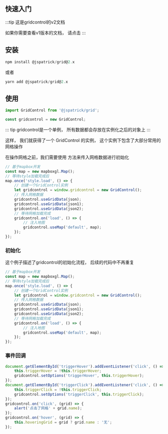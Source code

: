 ## 快速入门

:::tip
这是gridcontrol的v2文档

如果你需要查看v1版本的文档，
请点击
<Href value="这里" path="/v1.x/" /> 
:::

## 安装

```javascript
npm install @jspatrick/grid@2.x
```
或者
```javascript
yarn add @jspatrick/grid@2.x
```

## 使用

```javascript
import GridControl from '@jspatrick/grid';

const gridcontrol = new GridControl;
```

::: tip
gridcontrol是一个单例，
所有数据都会存放在实例化之后的对象上
:::

这样， 我们就获得了一个 GridControl 的实例，
这个实例下包含了大部分常用的网格操作

在操作网格之前，我们需要使用 
<Href value="useGridData" path="/v2.x/Variable.html#usegriddata" /> 
方法来传入网格数据进行初始化

```javascript
// 基于mapbox开发
const map = new mapboxgl.Map();
// 等待style加载完成后
map.once('style.load', () => {
    // 创建一个GridControl实例
    let gridcontrol = window.gridcontrol = new GridControl();
    // 传入网格数据
    gridcontrol.useGridData(json);
    gridcontrol.useGridData(json1);
    gridcontrol.useGridData(json2);
    // 等待网格加载完成
    gridcontrol.on('load', () => {
        // 注入地图
        gridcontrol.useMap('default', map);
    });
});
```

### 初始化

这个例子描述了gridcontrol的初始化流程，
后续的代码中不再重复

<MapboxV2 >

```javascript
// 基于mapbox开发
const map = new mapboxgl.Map();
// 等待style加载完成后
map.once('style.load', () => {
    // 创建一个GridControl实例
    let gridcontrol = window.gridcontrol = new GridControl();
    // 传入网格数据
    gridcontrol.useGridData(json);
    gridcontrol.useGridData(json1);
    gridcontrol.useGridData(json2);
    // 等待网格加载完成
    gridcontrol.on('load', () => {
        // 注入地图
        gridcontrol.useMap('default', map);
    });
});
```
</MapboxV2>

### 事件回调
<MapboxV2>
<ExampleHandlerV2></ExampleHandlerV2>

```javascript
document.getElementById('triggerHover').addEventListener('click', () => {
    this.triggerHover = !this.triggerHover;
    gridcontrol.setOptions('triggerHover', this.triggerHover);
});
document.getElementById('triggerClick').addEventListener('click', () => {
    this.triggerClick = !this.triggerClick;
    gridcontrol.setOptions('triggerClick', this.triggerClick);
});
gridcontrol.on('click', (grid) => {
    alert('点击了网格' + grid.name);
});
gridcontrol.on('hover', (grid) => {
    this.hoveringGrid = grid ? grid.name : '无';
});
```
</MapboxV2>
